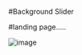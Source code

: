 #Background Slider

#landing page.....

![image](https://user-images.githubusercontent.com/81670997/168736779-5fb383a0-4657-49f1-9ef1-da8cde5267a6.png)

